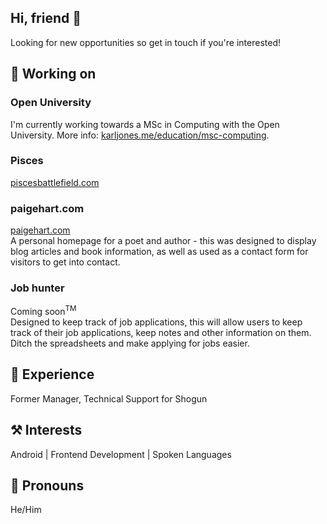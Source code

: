 ## Hi, friend 👋

Looking for new opportunities so get in touch if you're interested!

## 🚧 Working on

### Open University
I'm currently working towards a MSc in Computing with the Open University. More info: [karljones.me/education/msc-computing](https://karljones.me/education/msc-computing).<br>

### Pisces
[piscesbattlefield.com](https://piscesbattlefield.com)<br>

### paigehart.com
[paigehart.com](https://paigehart.com)<br>
A personal homepage for a poet and author - this was designed to display blog articles and book information, as well as used as a contact form for visitors to get into contact.

### Job hunter
Coming soon<sup>TM</sup><br>
Designed to keep track of job applications, this will allow users to keep track of their job applications, keep notes and other information on them. Ditch the spreadsheets and make applying for jobs easier.

## 🏢 Experience
Former Manager, Technical Support for Shogun 

## ⚒️ Interests
Android | Frontend Development | Spoken Languages

## 🙂 Pronouns
He/Him
